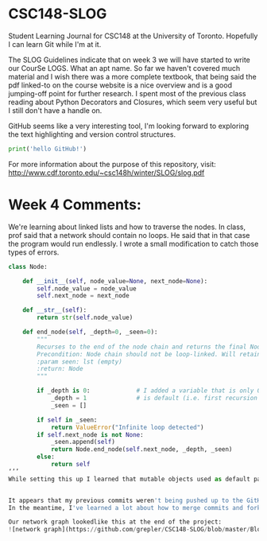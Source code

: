 # CSC148-SLOG
Student Learning Journal for CSC148 at the University of Toronto. Hopefully I can learn Git while I'm at it.

The SLOG Guidelines indicate that on week 3 we will have started to write our CourSe LOGS. What an apt name. So far we 
haven't covered much material and I wish there was a more complete textbook, that being said the pdf linked-to on the 
course website is a nice overview and is a good jumping-off point for further research.
I spent most of the previous class reading about Python Decorators and Closures, which seem very useful but I still 
don't have a handle on.

GitHub seems like a very interesting tool, I'm looking forward to exploring the text highlighting and version 
control structures.

``` python
print('hello GitHub!')
```

For more information about the purpose of this repository, 
visit: http://www.cdf.toronto.edu/~csc148h/winter/SLOG/slog.pdf


# Week 4 Comments:

We're learning about linked lists and how to traverse the nodes. In class, prof said that a network should contain no loops. He said that in that case the program would run endlessly. I wrote a small modification to catch those types of errors.

``` python
class Node:

    def __init__(self, node_value=None, next_node=None):
        self.node_value = node_value
        self.next_node = next_node

    def __str__(self):
        return str(self.node_value)

    def end_node(self, _depth=0, _seen=0):
        """
        Recurses to the end of the node chain and returns the final Node.
        Precondition: Node chain should not be loop-linked. Will retain a list of seen id's to prevent loops.
        :param seen: lst (empty)
        :return: Node
        """

        if _depth is 0:             # I added a variable that is only 0 when the external variable
            _depth = 1              # is default (i.e. first recursion level).
            _seen = []

        if self in _seen:
            return ValueError("Infinite loop detected")
        if self.next_node is not None:
            _seen.append(self)
            return Node.end_node(self.next_node, _depth, _seen)
        else:
            return self
‘’’
While setting this up I learned that mutable objects used as default parameters are initialized at import, not when the function is called, so the default object is used across function calls. It was messing up my functions! Not a mistake I’ll make a again…


It appears that my previous commits weren't being pushed up to the GitHub project, so I'll have to take a look at that.
In the meantime, I've learned a lot about how to merge commits and forks into the master by using GitHub to manage the private repositories for Assignments 1 and 2. They're kind enough to permit five private repositories to University students.

Our network graph lookedlike this at the end of the project:
![network graph](https://github.com/grepler/CSC148-SLOG/blob/master/Blog-Pictures/CSC146-A2%20Network%20Graph.png "Network Path")
